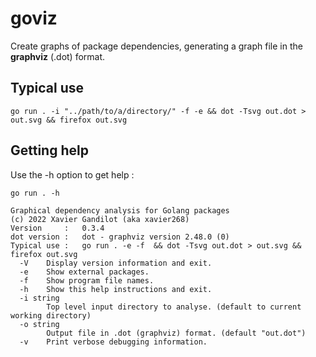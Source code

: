 # goviz

Create graphs of package dependencies, generating a graph file in the **graphviz** (.dot) format.

## Typical use

```
go run . -i "../path/to/a/directory/" -f -e && dot -Tsvg out.dot > out.svg && firefox out.svg
```

## Getting help 

Use the -h option to get help :

```
go run . -h

Graphical dependency analysis for Golang packages
(c) 2022 Xavier Gandilot (aka xavier268)
Version     :   0.3.4
dot version :   dot - graphviz version 2.48.0 (0)
Typical use :   go run . -e -f  && dot -Tsvg out.dot > out.svg && firefox out.svg
  -V    Display version information and exit.
  -e    Show external packages.
  -f    Show program file names.
  -h    Show this help instructions and exit.
  -i string
        Top level input directory to analyse. (default to current working directory)
  -o string
        Output file in .dot (graphviz) format. (default "out.dot")
  -v    Print verbose debugging information.
```

